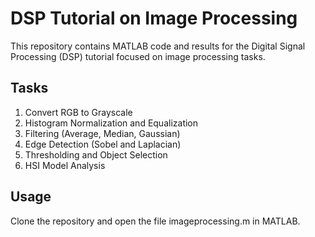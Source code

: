 # DSP Tutorial on Image Processing

This repository contains MATLAB code and results for the Digital Signal Processing (DSP) tutorial focused on image processing tasks.

## Tasks
1. Convert RGB to Grayscale
2. Histogram Normalization and Equalization
3. Filtering (Average, Median, Gaussian)
4. Edge Detection (Sobel and Laplacian)
5. Thresholding and Object Selection
6. HSI Model Analysis

## Usage
Clone the repository and open the file imageprocessing.m in MATLAB.

